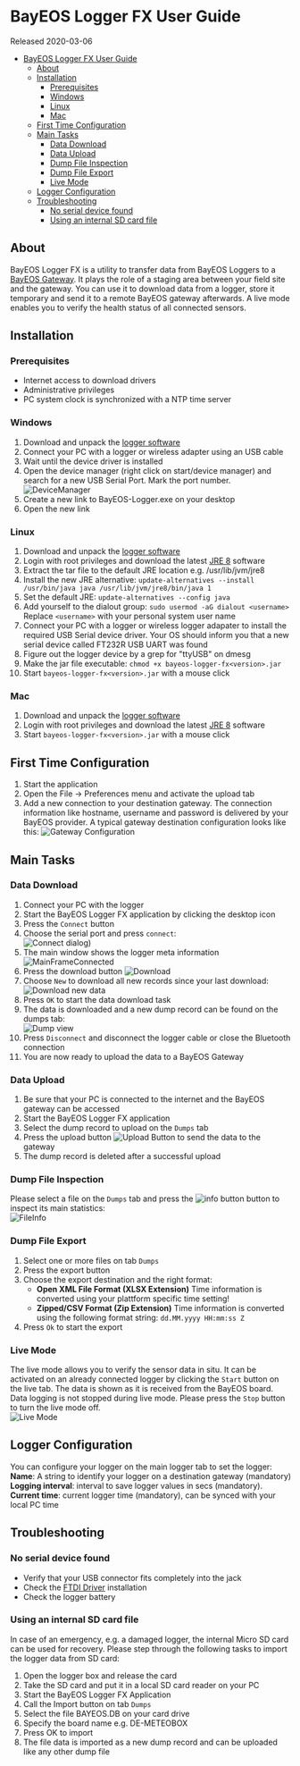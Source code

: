# BayEOS Logger FX User Guide
Released 2020-03-06

<!-- @import "[TOC]" {cmd="toc" depthFrom=1 depthTo=6 orderedList=false} -->

<!-- code_chunk_output -->

- [BayEOS Logger FX User Guide](#bayeos-logger-fx-user-guide)
  - [About](#about)
  - [Installation](#installation)
    - [Prerequisites](#prerequisites)
    - [Windows](#windows)
    - [Linux](#linux)
    - [Mac](#mac)
  - [First Time Configuration](#first-time-configuration)
  - [Main Tasks](#main-tasks)
    - [Data Download](#data-download)
    - [Data Upload](#data-upload)
    - [Dump File Inspection](#dump-file-inspection)
    - [Dump File Export](#dump-file-export)
    - [Live Mode](#live-mode)
  - [Logger Configuration](#logger-configuration)
  - [Troubleshooting](#troubleshooting)
    - [No serial device found](#no-serial-device-found)
    - [Using an internal SD card file](#using-an-internal-sd-card-file)

<!-- /code_chunk_output -->


## About 
BayEOS Logger FX is a utility to transfer data from BayEOS Loggers to a [BayEOS Gateway](https://github.com/BayCEER/bayeos-gateway). It plays the role of a staging area between your field site and the gateway. You can use it to download data from a logger, store it temporary and send it to a remote BayEOS gateway afterwards. A live mode enables you to verify the health status of all connected sensors.

## Installation

### Prerequisites 
- Internet access to download drivers
- Administrative privileges
- PC system clock is synchronized with a NTP time server

### Windows
1. Download and unpack the [logger software](http://www.bayceer.uni-bayreuth.de/edv/bayeos/bayeos-logger-fx-windows.zip)
1. Connect your PC with a logger or wireless adapter using an USB cable
1. Wait until the device driver is installed
1. Open the device manager (right click on start/device manager) and search for a new USB Serial Port. Mark the port number.  
![DeviceManager](DeviceManager.png)
1. Create a new link to BayEOS-Logger.exe on your desktop
1. Open the new link 

### Linux
1. Download and unpack the [logger software](http://www.bayceer.uni-bayreuth.de/edv/bayeos/bayeos-logger-fx.zip)
1. Login with root privileges and download the latest [JRE 8](https://corretto.aws/downloads/latest/amazon-corretto-8-x64-linux-jdk.tar.gz) software
1. Extract the tar file to the default JRE location e.g. /usr/lib/jvm/jre8
1. Install the new JRE alternative: 
``update-alternatives --install /usr/bin/java java /usr/lib/jvm/jre8/bin/java 1``
1. Set the default JRE:
``update-alternatives --config java``
1. Add yourself to the dialout group:
``sudo usermod -aG dialout <username>``
Replace ``<username>`` with your personal system user name
1. Connect your PC with a logger or wireless logger adapater to install the required USB Serial device driver. Your OS should inform you that a new serial device called FT232R USB UART was found
1. Figure out the logger device by a grep for "ttyUSB" on dmesg
1. Make the jar file executable:
``chmod +x bayeos-logger-fx<version>.jar``
1. Start ``bayeos-logger-fx<version>.jar`` with a mouse click 

### Mac
1. Download and unpack the [logger software](http://www.bayceer.uni-bayreuth.de/edv/bayeos/bayeos-logger-fx.zip)
1. Login with root privileges and download the latest [JRE 8](https://corretto.aws/downloads/latest/amazon-corretto-8-x64-macos-jdk.pkg) software
1. Start ``bayeos-logger-fx<version>.jar`` with a mouse click 

## First Time Configuration
1. Start the application 
1. Open the File → Preferences menu and activate the upload tab
2. Add a new connection to your destination gateway. The connection information like hostname, username and password is delivered by your BayEOS provider. A typical gateway destination configuration looks like this:
![Gateway Configuration](GatewayConfig.png)


## Main Tasks

### Data Download
1. Connect your PC with the logger 
1. Start the BayEOS Logger FX application by clicking the desktop icon
1. Press the `Connect` button
1. Choose the serial port and press `connect`:  
![Connect dialog](ConnectDialog.png))
1. The main window shows the logger meta information  
![MainFrameConnected](MainFrameConnected.png)
1. Press the download button ![Download](UploadButton.png) 
1. Choose `New` to download all new records since your last download:  
![Download new data](DownloadNew.png)
1. Press `OK` to start the data download task
1. The data is downloaded and a new dump record can be found on the dumps tab:  
![Dump view](DumpView.png)
1. Press `Disconnect` and disconnect the logger cable or close the Bluetooth connection
1. You are now ready to upload the data to a BayEOS Gateway

### Data Upload
1. Be sure that your PC is connected to the internet and the BayEOS gateway can be accessed
1. Start the BayEOS Logger FX application  
1. Select the dump record to upload on the `Dumps` tab
1. Press the upload button ![Upload Button](UploadButton.png) to send the data to the gateway
1. The dump record is deleted after a successful upload

### Dump File Inspection
Please select a file on the `Dumps` tab and press the ![info button](InfoButton.png) button to inspect its main statistics:   
![FileInfo](FileInfo.png)

### Dump File Export 
1. Select one or more files on tab `Dumps`
1. Press the export button
1. Choose the export destination and the right format:
	+  __Open XML File Format (XLSX Extension)__
	Time information is converted using your plattform specific time setting!
	+  __Zipped/CSV Format (Zip Extension)__
	Time information is converted using the following format string: `dd.MM.yyyy HH:mm:ss Z`
1. Press `Ok` to start the export 

### Live Mode 
The live mode allows you to verify the sensor data in situ. It can be activated on an already connected logger by clicking the `Start` button on the live tab. The data is shown as it is received from the BayEOS board. Data logging is not stopped during live mode. Please press the `Stop` button to turn the live mode off.  
![Live Mode](LiveMode.png)

## Logger Configuration
You can configure your logger on the main logger tab to set the logger:
**Name**: A string to identify your logger on a destination gateway (mandatory)
**Logging interval**: interval to save logger values in secs (mandatory).
**Current time**: current logger time (mandatory), can be synced with your local PC time

## Troubleshooting

### No serial device found 
- Verify that your USB connector fits completely into the jack
- Check the [FTDI Driver](http://www.ftdichip.com/FTDrivers.htm) installation
- Check the logger battery

### Using an internal SD card file
In case of an emergency, e.g. a damaged logger, the internal Micro SD card can be used for recovery.
Please step through the following tasks to import the logger data from SD card:
1. Open the logger box and release the card 
2. Take the SD card and put it in a local SD card reader on your PC
3. Start the BayEOS Logger FX Application
4. Call the Import button on tab `Dumps`
5. Select the file BAYEOS.DB on your card drive
6. Specify the board name e.g. DE-METEOBOX
7. Press OK to import
8. The file data is imported as a new dump record and can be uploaded like any other dump file

